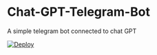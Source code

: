 # Chat-GPT-Telegram-Bot
A simple telegram bot connected to chat GPT

[![Deploy](https://www.herokucdn.com/deploy/button.svg)](https://heroku.com/deploy?https://github.com/awindsr/Chat-GPT-Telegram-Bot)
